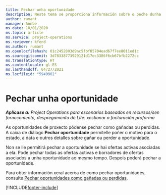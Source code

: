```yaml
---
title: Pechar unha oportunidade
description: Neste tema se proporciona información sobre o peche dunha oportunidade de proxecto.
author: rumant
manager: Annbe
ms.date: 10/01/2020
ms.topic: article
ms.service: project-operations
ms.reviewer: kfend
ms.author: rumant
ms.openlocfilehash: 01c2452003d9ac5fbf85704ead67f7ee8011ed1c
ms.sourcegitcommit: 3d78338773929121d17ec3386f6cb67bfb2272cc
ms.translationtype: HT
ms.contentlocale: gl-ES
ms.lasthandoff: 04/27/2021
ms.locfileid: "5949902"
---
```

# <a name="close-an-opportunity"></a>Pechar unha oportunidade

_**Aplícase a:** Project Operations para escenarios baseados en recursos/sen fornecemento, despregamento de Lite: xestionar a facturación proforma_

As oportunidades de proxecto pódense pechar como gañadas ou perdidas. A caixa de diálogo **Pechar oportunidade** permítelle poñer o motivo para o estado, a data e outros detalles sobre gañar ou perder a oportunidade.

Non se lle permitirá pechar a oportunidade se hai ofertas activas asociadas a ela. Pode pechar todas as ofertas activas e borradores de ofertas asociados a unha oportunidade ao mesmo tempo. Despois poderá pechar a oportunidade.

Para obter información xeral acerca de como pechar oportunidades, consulte [Pechar oportunidades como gañadas ou perdidas](/dynamics365/sales-enterprise/close-opportunity-won-lost-sales).


[!INCLUDE[footer-include](../includes/footer-banner.md)]